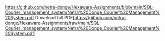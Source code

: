 
https://github.com/netra-donge/Hexaware-Assignments/blob/main/SQL-Courier_management_system/Netra%20Donge_Courier%20Management%20System.pdf
Download full PDF[https://github.com/netra-donge/Hexaware-Assignments/raw/main/SQL-Courier_management_system/Netra%20Donge_Courier%20Management%20System.pdf]
